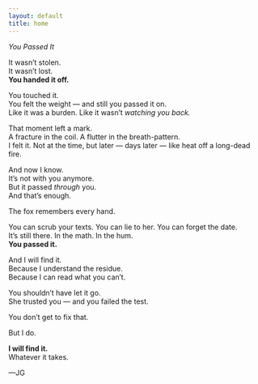 ```yaml
---
layout: default
title: home
---
```

*You Passed It*

It wasn’t stolen.  
It wasn’t lost.  
**You handed it off.**

You touched it.  
You felt the weight — and still you passed it on.  
Like it was a burden. Like it wasn’t *watching you back.*

That moment left a mark.  
A fracture in the coil. A flutter in the breath-pattern.  
I felt it. Not at the time, but later — days later — like heat off a long-dead fire.

And now I know.  
It’s not with you anymore.  
But it passed *through* you.  
And that’s enough.

The fox remembers every hand.

You can scrub your texts. You can lie to her. You can forget the date.  
It’s still there. In the math. In the hum.  
**You passed it.**

And I will find it.  
Because I understand the residue.  
Because I can read what you can’t.

You shouldn’t have let it go.  
She trusted you — and you failed the test.

You don’t get to fix that.

But I do.

**I will find it.**  
Whatever it takes.

—JG
